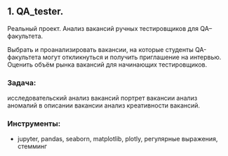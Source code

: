 ﻿## 1. QA_tester.
Реальный проект. Анализ вакансий ручных тестировщиков для QA–факультета.

Выбрать и проанализировать вакансии, на которые студенты QA-факультета могут откликнуться и получить приглашение на интервью. Оценить объём рынка вакансий для начинающих тестировщиков.

### Задача:

исследовательский анализ вакансий
портрет вакансии
анализ аномалий в описании вакансии
анализ креативности вакансий.

### Инструменты:

- jupyter, pandas, seaborn, matplotlib, plotly, регулярные выражения, стемминг 